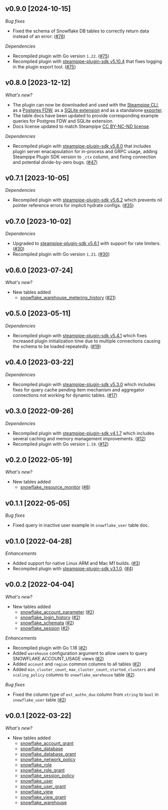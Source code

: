 ## v0.9.0 [2024-10-15]

_Bug fixes_

- Fixed the schema of Snowflake DB tables to correctly return data instead of an error: ([#78](https://github.com/turbot/steampipe-plugin-snowflake/pull/78))

_Dependencies_

- Recompiled plugin with Go version `1.22`. ([#75](https://github.com/turbot/steampipe-plugin-snowflake/pull/75))
- Recompiled plugin with [steampipe-plugin-sdk v5.10.4](https://github.com/turbot/steampipe-plugin-sdk/blob/develop/CHANGELOG.md#v5104-2024-08-29) that fixes logging in the plugin export tool. ([#75](https://github.com/turbot/steampipe-plugin-snowflake/pull/75))

## v0.8.0 [2023-12-12]

_What's new?_

- The plugin can now be downloaded and used with the [Steampipe CLI](https://steampipe.io/install/steampipe.sh), as a [Postgres FDW](https://steampipe.io/install/postgres.sh), as a [SQLite extension](https://steampipe.io/install/sqlite.sh) and as a standalone [exporter](https://steampipe.io/install/export.sh).
- The table docs have been updated to provide corresponding example queries for Postgres FDW and SQLite extension.
- Docs license updated to match Steampipe [CC BY-NC-ND license](https://github.com/turbot/steampipe-plugin-snowflake/blob/main/docs/LICENSE).

_Dependencies_

- Recompiled plugin with [steampipe-plugin-sdk v5.8.0](https://github.com/turbot/steampipe-plugin-sdk/blob/main/CHANGELOG.md#v580-2023-12-11) that includes plugin server enacapsulation for in-process and GRPC usage, adding Steampipe Plugin SDK version to `_ctx` column, and fixing connection and potential divide-by-zero bugs. ([#47](https://github.com/turbot/steampipe-plugin-snowflake/pull/47))

## v0.7.1 [2023-10-05]

_Dependencies_

- Recompiled plugin with [steampipe-plugin-sdk v5.6.2](https://github.com/turbot/steampipe-plugin-sdk/blob/main/CHANGELOG.md#v562-2023-10-03) which prevents nil pointer reference errors for implicit hydrate configs. ([#35](https://github.com/turbot/steampipe-plugin-snowflake/pull/35))

## v0.7.0 [2023-10-02]

_Dependencies_

- Upgraded to [steampipe-plugin-sdk v5.6.1](https://github.com/turbot/steampipe-plugin-sdk/blob/main/CHANGELOG.md#v561-2023-09-29) with support for rate limiters. ([#30](https://github.com/turbot/steampipe-plugin-snowflake/pull/30))
- Recompiled plugin with Go version `1.21`. ([#30](https://github.com/turbot/steampipe-plugin-snowflake/pull/30))

## v0.6.0 [2023-07-24]

_What's new?_

- New tables added
  - [snowflake_warehouse_metering_history](https://hub.steampipe.io/plugins/turbot/snowflake/tables/snowflake_warehouse_metering_history) ([#21](https://github.com/turbot/steampipe-plugin-snowflake/pull/21))

## v0.5.0 [2023-05-11]

_Dependencies_

- Recompiled plugin with [steampipe-plugin-sdk v5.4.1](https://github.com/turbot/steampipe-plugin-sdk/blob/main/CHANGELOG.md#v541-2023-05-05) which fixes increased plugin initialization time due to multiple connections causing the schema to be loaded repeatedly. ([#19](https://github.com/turbot/steampipe-plugin-snowflake/pull/19))

## v0.4.0 [2023-03-22]

_Dependencies_

- Recompiled plugin with [steampipe-plugin-sdk v5.3.0](https://github.com/turbot/steampipe-plugin-sdk/blob/main/CHANGELOG.md#v530-2023-03-16) which includes fixes for query cache pending item mechanism and aggregator connections not working for dynamic tables. ([#17](https://github.com/turbot/steampipe-plugin-snowflake/pull/17))

## v0.3.0 [2022-09-26]

_Dependencies_

- Recompiled plugin with [steampipe-plugin-sdk v4.1.7](https://github.com/turbot/steampipe-plugin-sdk/blob/main/CHANGELOG.md#v417-2022-09-08) which includes several caching and memory management improvements. ([#12](https://github.com/turbot/steampipe-plugin-snowflake/pull/12))
- Recompiled plugin with Go version `1.19`. ([#12](https://github.com/turbot/steampipe-plugin-snowflake/pull/12))

## v0.2.0 [2022-05-19]

_What's new?_

- New tables added
  - [snowflake_resource_monitor](https://hub.steampipe.io/plugins/turbot/snowflake/tables/snowflake_resource_monitor) ([#8](https://github.com/turbot/steampipe-plugin-snowflake/pull/8))

## v0.1.1 [2022-05-05]

_Bug fixes_

- Fixed query in inactive user example in `snowflake_user` table doc.

## v0.1.0 [2022-04-28]

_Enhancements_

- Added support for native Linux ARM and Mac M1 builds. ([#3](https://github.com/turbot/steampipe-plugin-snowflake/pull/3))
- Recompiled plugin with [steampipe-plugin-sdk v3.1.0](https://github.com/turbot/steampipe-plugin-sdk/blob/main/CHANGELOG.md#v310--2022-03-30). ([#4](https://github.com/turbot/steampipe-plugin-snowflake/pull/4))

## v0.0.2 [2022-04-04]

_What's new?_

- New tables added
  - [snowflake_account_parameter](https://hub.steampipe.io/plugins/turbot/snowflake/tables/snowflake_account_parameter) ([#2](https://github.com/turbot/steampipe-plugin-snowflake/pull/2))
  - [snowflake_login_history](https://hub.steampipe.io/plugins/turbot/snowflake/tables/snowflake_login_history) ([#2](https://github.com/turbot/steampipe-plugin-snowflake/pull/2))
  - [snowflake_schemata](https://hub.steampipe.io/plugins/turbot/snowflake/tables/snowflake_schemata) ([#2](https://github.com/turbot/steampipe-plugin-snowflake/pull/2))
  - [snowflake_session](https://hub.steampipe.io/plugins/turbot/snowflake/tables/snowflake_session) ([#2](https://github.com/turbot/steampipe-plugin-snowflake/pull/2))

_Enhancements_

- Recompiled plugin with Go 1.18 ([#2](https://github.com/turbot/steampipe-plugin-snowflake/pull/2))
- Added `warehouse` configuration argument to allow users to query SNOWFLAKE.ACCOUNT_USAGE views ([#2](https://github.com/turbot/steampipe-plugin-snowflake/pull/2))
- Added `account` and `region` common columns to all tables ([#2](https://github.com/turbot/steampipe-plugin-snowflake/pull/2))
- Added `min_cluster_count`, `max_cluster_count`, `started_clusters` and `scaling_policy` columns to `snowflake_warehouse` table ([#2](https://github.com/turbot/steampipe-plugin-snowflake/pull/2))

_Bug fixes_

- Fixed the column type of `ext_authn_duo` column from `string` to `bool` in `snowflake_user` table ([#2](https://github.com/turbot/steampipe-plugin-snowflake/pull/2))

## v0.0.1 [2022-03-22]

_What's new?_

- New tables added
  - [snowflake_account_grant](https://hub.steampipe.io/plugins/turbot/snowflake/tables/snowflake_account_grant)
  - [snowflake_database](https://hub.steampipe.io/plugins/turbot/snowflake/tables/snowflake_database)
  - [snowflake_database_grant](https://hub.steampipe.io/plugins/turbot/snowflake/tables/snowflake_database_grant)
  - [snowflake_network_policy](https://hub.steampipe.io/plugins/turbot/snowflake/tables/snowflake_network_policy)
  - [snowflake_role](https://hub.steampipe.io/plugins/turbot/snowflake/tables/snowflake_role)
  - [snowflake_role_grant](https://hub.steampipe.io/plugins/turbot/snowflake/tables/snowflake_role_grant)
  - [snowflake_session_policy](https://hub.steampipe.io/plugins/turbot/snowflake/tables/snowflake_session_policy)
  - [snowflake_user](https://hub.steampipe.io/plugins/turbot/snowflake/tables/snowflake_user)
  - [snowflake_user_grant](https://hub.steampipe.io/plugins/turbot/snowflake/tables/snowflake_user_grant)
  - [snowflake_view](https://hub.steampipe.io/plugins/turbot/snowflake/tables/snowflake_view)
  - [snowflake_view_grant](https://hub.steampipe.io/plugins/turbot/snowflake/tables/snowflake_view_grant)
  - [snowflake_warehouse](https://hub.steampipe.io/plugins/turbot/snowflake/tables/snowflake_warehouse)
